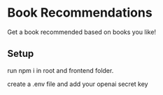 # Book Recommendations

Get a book recommended based on books you like!

## Setup

run npm i in root and frontend folder.

create a .env file and add your openai secret key
